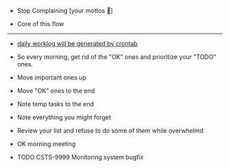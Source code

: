 + Stop Complaining [your mottos 🤣]

+ Core of this flow
--------------------------
+ [daily worklog will be generated by crontab](efficiency/self_use_tools/create_worklog.daily.sh)
+ So every morning, get rid of the "OK" ones and prioritize your "TODO" ones.
+ Move important ones up
+ Move "OK" ones to the end
+ Note temp tasks to the end
+ Note everything you might forget
+ Review your list and refuse to do some of them while overwhelmd

+ OK morning meeting
+ TODO CSTS-9999 Monitoring system bugfix

